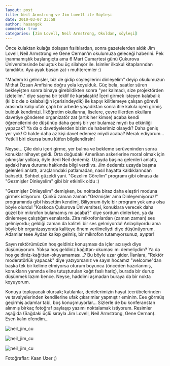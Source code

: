 ```yaml
---
layout: post
title: Neil Armstrong ve Jim Lovell ile Söyleşi
date: 2010-03-07 23:58
author: hasangok
comments: true
categories: [Jim Lovell, Neil Armstrong, Okuldan, söyleşi]
---
```

Önce kulaktan kulağa dolaşan fısıltılardan, sonra gazetelerden aldık Jim Lovell, Neil Armstrong ve Gene Cernan'ın okulumuza geleceği haberini. Pek inanmamıştık başlangıçta ama 6 Mart Cumartesi günü Çukurova Üniversitesinde buluştuk bu üç silahşör ile. İsimler ilkokul kitaplarından tanıdıktır. Aya ayak basan zat-ı muhteremler :)

"Madem ki gelmişler, biz de gidip söyleşilerini dinleyelim" deyip okulumuzun Mithat Özsan Amfisine doğru yola koyulduk. Güç bela, saatler süren bekleyişten sonra binaya girebildikten sonra "yer kalmadı, size projektörden izletelim." diye saçma bir teklif ile karşılaştık! İçeri girmek isteyen kalabalık (ki biz de o kalabalığın içerisindeydik) ile kapıyı kilitlemeye çalışan görevli arasında kalıp ufak çaplı bir arbede yaşadıktan sonra itile kakıla içeri girmiş bulduk kendimizi. İlköğretim okullarına, liselere, çevre illerden okullara davetiye gönderen organizatör zat (artık her kimse) acaba kendi öğrencilerini de düşünüp daha geniş bir yer bulamaz mıydı bu etkinliği yapacak? Ya da o davetiyelerden bizim de haberimiz olsaydı? Daha geniş yer yok! O halde daha az kişi davet edemez miydi acaba? Merak ediyorum... Yetkili biri okursa bunu lütfen bilgilendirsin!

Neyse... Çile dolu içeri girme, yer bulma ve bekleme serüveninden sonra konuklar nihayet geldi. Orta doğudaki Amerikan askerlerine moral olmak için çıkmışlar yollara, öyle dedi Neil dedemiz. Uzayda başına gelenleri anlattı, aydaki hava durumu hakkında bilgi verdi vs. Jim dedemiz uzayda başına gelenleri anlattı, araçlarındaki patlamadan, nasıl hayatta kaldıklarından bahsetti. Sohbet güzeldi yani. "Gezelim Görelim" programı gibi olmasa da "Gezmişler Dinleyelim"  gibi bir etkinlik oldu :)

"Gezmişler Dinleyelim" demişken, bu noktada biraz daha eleştiri moduna girmek istiyorum. Çünkü zaman zaman "Gezmişler ama Dinleyemiyoruz!" programında gibi hissettim kendimi. Biliyorum öyle bir program yok ama olsa böyle olurdu! "Koskoca Çukurova Üniversitesi, konuklara verecek daha güzel bir mikrofon bulamamış mı acaba?" diye sordum dinlerken, ya da dinlemeye çalıştığım esnalarda. Zira mikrofonlardan (zaman zaman) ses gelmiyordu; geldiği zaman da kaliteli bir ses gelmiyordu! Anlaşılıyordu ama böyle bir organizasyonda kaliteye önem verilmeliydi diye düşünüyorum. Adamlar teee Aydan kalkıp gelmiş, bir mikrofon tutamıyorsunuz, ayıptır!

Sayın rektörümüzün hoş geldiniz konuşması da içler acısıydı diye düşünüyorum. Yoksa hoş geldiniz kağıttan-okuması mı demeliydim? Ya da hoş geldiniz-kağıttan-okuyamaması...? Bu böyle uzar gider. İlanlara, "Rektör moderatörlük yapacak" diye yazıyorsanız ve sayın hocamız "welcome"dan başka tek bir kelime etmiyorsa oturum boyunca (önceden hazırlanmış, konukların yanında eline tutuşturulan kağıt faslı hariç), burada bir durup düşünmek lazım bence. Neyse, haddimi aşmadan buraya da bir nokta koyuyorum.

Konuyu toplayacak olursak; katılanlar, dedelerimizin hayat tecrübelerinden ve tavsiyelerinden kendilerine ufak çıkarımlar yapmıştır eminim. Eee görmüş geçirmiş adamlar tabi, boş konuşmuyorlar... Sizlerle de bu konferanstan alınmış birkaç fotoğraf paylaşıp yazımı noktalamak istiyorum. Resimler aşağıda (Sağdaki üçlü sırayla Jim Lovell, Neil Armstrong, Gene Cernan). Esen kalın efendim...

![neil_jim_cu](http://www.hasangok.com.tr/wp-content/uploads/2010/03/neil_jim_cu_1.jpg)

![neil_jim_cu](http://www.hasangok.com.tr/wp-content/uploads/2010/03/neil_jim_cu_2.jpg)

![neil_jim_cu](http://www.hasangok.com.tr/wp-content/uploads/2010/03/neil_jim_cu_3.jpg)

Fotoğraflar: Kaan Uzer ;)
